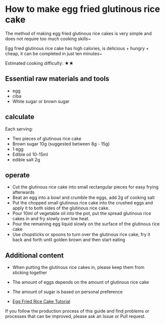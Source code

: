 # How to make egg fried glutinous rice cake

The method of making egg fried glutinous rice cakes is very simple and does not require too much cooking skills~

Egg fried glutinous rice cake has high calories, is delicious + hungry + cheap, it can be completed in just ten minutes~

Estimated cooking difficulty: ★★

## Essential raw materials and tools

- egg
- ciba
- White sugar or brown sugar

## calculate

Each serving:

- Two pieces of glutinous rice cake
- Brown sugar 10g (suggested between 8g - 15g)
- 1 egg
- Edible oil 10-15ml
- edible salt 2g

## operate

- Cut the glutinous rice cake into small rectangular pieces for easy frying afterwards
- Beat an egg into a bowl and crumble the eggs, add 2g of cooking salt
- Put the chopped small glutinous rice cake into the crushed eggs and apply it to both sides of the glutinous rice cake.
- Pour 10ml of vegetable oil into the pot, put the spread glutinous rice cakes in and fry slowly over low heat.
- Pour the remaining egg liquid slowly on the surface of the glutinous rice cake
- Use chopsticks or spoons to turn over the glutinous rice cake, fry it back and forth until golden brown and then start eating

## Additional content

- When putting the glutinous rice cakes in, please keep them from sticking together
- The amount of eggs depends on the amount of glutinous rice cake
- The amount of sugar is based on personal preference

- [Egg Fried Rice Cake Tutorial](https://www.dachu.co/recipe/378826)

If you follow the production process of this guide and find problems or processes that can be improved, please ask an Issue or Pull request.
